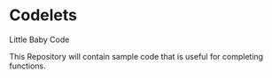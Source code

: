 # Codelets
Little Baby Code

This Repository will contain sample code that is useful for completing functions.
